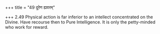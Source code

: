 +++
title = "49 दूरेण ह्यवरम्"

+++
2.49 Physical action is far inferior to an intellect concentrated on the
Divine. Have recourse then to Pure Intelligence. It is only the
petty-minded who work for reward.
